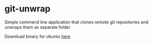 # git-unwrap

Simple command line application that clones remote git repositories and unwraps them as separate folder

Download binary for ubuntu <a href="https://github.com/Behemoth11/git-unwrap/tree/main/bin/git-unwrap" download="git-unwrap">here</a>
